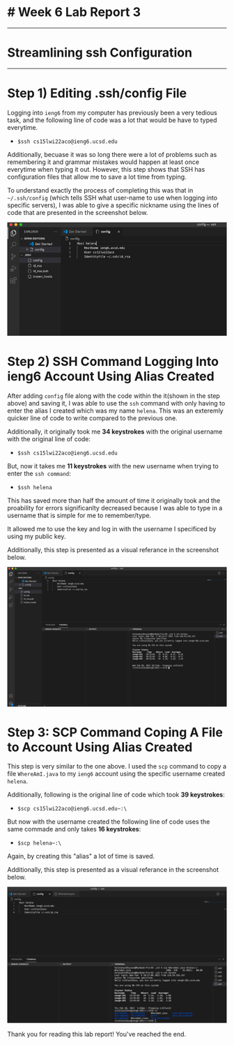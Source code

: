 # # Week 6 Lab Report 3 
---
# Streamlining ssh Configuration 
---

# Step 1) Editing .ssh/config File

Logging into ``ieng6`` from my computer has previously been a very tedious task, and the following line of code was a lot that would be have to typed everytime. 
- ``$ssh cs15lwi22aco@ieng6.ucsd.edu``

Additionally, becuase it was so long there were a lot of problems such as remembering it and grammar mistakes would happen at least once everytime when typing it out. However, this step shows that SSH has configuration files that allow me to save a lot time from typing. 

To understand exactly the process of completing this was that in ``~/.ssh/config`` (which tells SSH what user-name to use when logging into specific servers), I was able to give a specific nickname using the lines of code that are presented in the screenshot below. 

![image](ssh_config.png)

# Step 2) SSH Command Logging Into ieng6 Account Using Alias Created 

After adding ``config`` file along with the code within the it(shown in the step above) and saving it, I was able to use the ``ssh`` command with only having to enter the alias I created which was my name ``helena``. This was an exteremly quicker line of code to write compared to the previous one. 

Additionally, it originally took me **34 keystrokes** with the original username with the original line of code: 
- ``$ssh cs15lwi22aco@ieng6.ucsd.edu``

But, now it takes me **11 keystrokes** with the new username when trying to enter the ``ssh command``: 
- ``$ssh helena``

This has saved more than half the amount of time it originally took and the proability for errors significanlty decreased because I was able to type in a username that is simple for me to remember/type. 

It allowed me to use the key and log in with the username I specificed by using my public key. 

Additionally, this step is presented as a visual referance in the screenshot below. 

![image](ssh_command.png)



# Step 3: SCP Command Coping A File to Account Using Alias Created

This step is very similar to the one above. I used the ``scp`` command to copy a file ``WhereAmI.java`` to my ``ieng6`` account using the specific username created ``helena``. 

Additionally, following is the original line of code which took **39 keystrokes**:  
- ``$scp cs15lwi22aco@ieng6.ucsd.edu~:\``

But now with the username created the following line of code uses the same commade and only takes **16 keystrokes**: 
- ``$scp helena~:\``

Again, by creating this "alias" a lot of time is saved. 

Additionally, this step is presented as a visual referance in the screenshot below. 

![image](scp_command.png)


Thank you for reading this lab report! You've reached the end. 